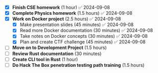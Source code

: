 - [x] **Finish CSE homework** (1 hour) ✅ 2024-09-08
- [x] **Complete Physics homework** (1.5 hours) ✅ 2024-09-08
- [x] **Work on Docker project** (2.5 hours) ✅ 2024-09-08
  - [x] Make presentation slides (45 minutes) ✅ 2024-09-08
  - [x] Read more Docker documentation (30 minutes) ✅ 2024-09-08
  - [x] Take notes on Docker concepts (30 minutes) ✅ 2024-09-08
  - [x] Plan and create CTF challenge (45 minutes) ✅ 2024-09-08
- [ ] **Move on to Development Project** (1.5 hours)
- [ ] **Review Rust documentation** (30 minutes)
- [ ] **Create CLI tool in Rust** (1 hour)
- [ ] **Do Hack The Box penetration testing path training** (1.5 hours)
